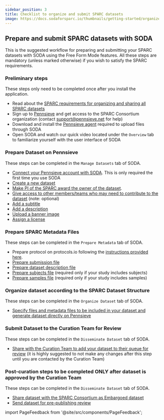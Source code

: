 ```yaml
---
sidebar_position: 3
title: Checklist to organize and submit SPARC datasets
image: https://docs.sodaforsparc.io/thumbnails/getting-started/organize-and-submit-a-new-sparc-dataset-with-soda.png
---
```


## Prepare and submit SPARC datasets with SODA

This is the suggested workflow for preparing and submitting your SPARC datasets with SODA using the Free Form Mode features. All these steps are mandatory (unless marked otherwise) if you wish to satisfy the SPARC requirements.

### Preliminary steps

These steps only need to be completed once after you install the application.

- Read about the [SPARC requirements for organizing and sharing all SPARC datasets](https://sparc.science/help/7k8nEPuw3FjOq2HuS8OVsd)
- Sign up to [Pennsieve](https://app.pennsieve.net/) and get access to the SPARC Consortium organization (contact support@pennsieve.net for help)
- Download and install the [Pennsieve agent](https://docs.pennsieve.io/docs/the-pennsieve-agent) required to upload files through SODA
- Open SODA and watch our quick video located under the `Overview` tab to familiarize yourself with the user interface of SODA

### Prepare Dataset on Pennsieve

These steps can be completed in the `Manage Datasets` tab of SODA.

- [Connect your Pennsieve account with SODA](../manage-dataset/connect-your-pennsieve-account-with-soda). This is only required the first time you use SODA
- [Create a new dataset](../manage-dataset/create-a-new-dataset)
- [Make PI of the SPARC award the owner of the dataset](../manage-dataset/make-pi-owner-of-dataset).
- [Give access to other members/teams who may need to contribute to the dataset](../manage-dataset/add-edit-permissions) (note: optional)
- [Add a subtitle](../manage-dataset/add-edit-subtitle)
- [Add a description](../manage-dataset/add-edit-description)
- [Upload a banner image](../manage-dataset/upload-a-banner-image)
- [Assign a license](../manage-dataset/assign-a-license)

### Prepare SPARC Metadata Files

These steps can be completed in the `Prepare Metadata` tab of SODA.

- Prepare protocol on protocols.io following the [instructions provided here](https://sparc.science/help/1slXZSS2XtTYQsdY6mEJi5).
- [Prepare submission file](../prepare-metadata/create-submission)
- [Prepare dataset description file](../prepare-metadata/create-dataset-description)
- [Prepare subjects file](../prepare-metadata/create-subjects) (required only if your study includes subjects)
- [Prepare samples file](../prepare-metadata/create-samples) (required only if your study includes samples)

### Organize dataset according to the SPARC Dataset Structure

These steps can be completed in the `Organize Dataset` tab of SODA.

- [Specify files and metadata files to be included in your dataset and generate dataset directly on Pennsieve](../prepare-dataset/organize-dataset)

### Submit Dataset to the Curation Team for Review

These steps can be completed in the `Disseminate Dataset` tab of SODA.

- [Share with the Curation Team to add your dataset to their queue for review](../disseminate-dataset/share-with-curation-team) (it is highly suggested to not make any changes after this step until you are contacted by the Curation Team)

### Post-curation steps to be completed ONLY after dataset is approved by the Curation Team

These steps can be completed in the `Disseminate Dataset` tab of SODA.

- [Share dataset with the SPARC Consortium as Embargoed dataset](../disseminate-dataset/share-with-sparc-consortium)
- [Send dataset for pre-publishing review](../disseminate-dataset/submit-for-pre-publishing-review)

import PageFeedback from '@site/src/components/PageFeedback';

<PageFeedback />
